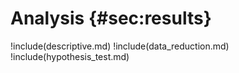# Analysis {#sec:results}

!include(descriptive.md)
!include(data_reduction.md)
!include(hypothesis_test.md)
